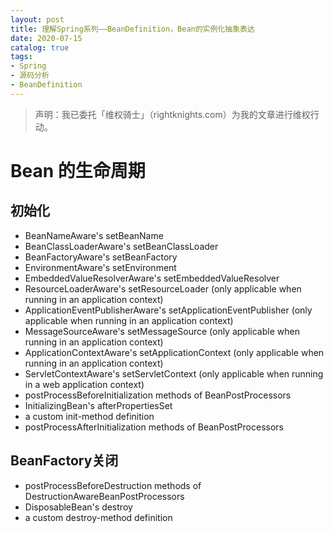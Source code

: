 ```yaml
---
layout: post
title: 理解Spring系列——BeanDefinition，Bean的实例化抽象表达
date: 2020-07-15
catalog: true
tags: 
- Spring
- 源码分析
- BeanDefinition
---
```

> 声明：我已委托「维权骑士」（rightknights.com）为我的文章进行维权行动。

# Bean 的生命周期

## 初始化


- BeanNameAware's setBeanName
- BeanClassLoaderAware's setBeanClassLoader
- BeanFactoryAware's setBeanFactory
- EnvironmentAware's setEnvironment
- EmbeddedValueResolverAware's setEmbeddedValueResolver
- ResourceLoaderAware's setResourceLoader (only applicable when running in an application context)
- ApplicationEventPublisherAware's setApplicationEventPublisher (only applicable when running in an application context)
- MessageSourceAware's setMessageSource (only applicable when running in an application context)
- ApplicationContextAware's setApplicationContext (only applicable when running in an application context)
- ServletContextAware's setServletContext (only applicable when running in a web application context)
- postProcessBeforeInitialization methods of BeanPostProcessors
- InitializingBean's afterPropertiesSet
- a custom init-method definition
- postProcessAfterInitialization methods of BeanPostProcessors

## BeanFactory关闭


- postProcessBeforeDestruction methods of DestructionAwareBeanPostProcessors
- DisposableBean's destroy
- a custom destroy-method definition
